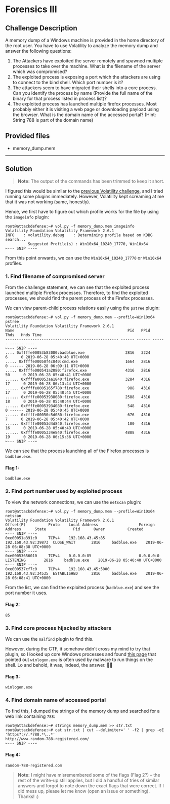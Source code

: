 # Forensics III

## Challenge Description

A memory dump of a Windows machine is provided in the home directory of the root user. You have to use Volatility to analyze the memory dump and answer the following questions:

1. The Attackers have exploited the server remotely and spawned multiple processes to take over the machine. What is the filename of the server which was compromised?
2. The exploited process is exposing a port which the attackers are using to connect to the bind shell. Which port number is it?
3. The attackers seem to have migrated their shells into a core process. Can you identify the process by name (Provide the full name of the binary for that process listed in process list)?
4. The exploited process has launched multiple firefox processes. Most probably either it is visiting a web page or downloading payload using the browser. What is the domain name of the accessed portal? (Hint: String 788 is part of the domain name)

## Provided files

* memory_dump.mem

---

## Solution

> **Note:** The output of the commands has been trimmed to keep it short.

I figured this would be similar to the [previous Volatility challenge](../Forensics%20I), and I tried running some plugins immediately. However, Volatility kept screaming at me that it was not working (same, honestly).

Hence, we first have to figure out which profile works for the file by using the `imageinfo` plugin:
```
root@attackdefense:~# vol.py -f memory_dump.mem imageinfo
Volatility Foundation Volatility Framework 2.6.1
INFO    : volatility.debug    : Determining profile based on KDBG search...
          Suggested Profile(s) : Win10x64_10240_17770, Win10x64
✂️--- SNIP ---✂️
```

From this point onwards, we can use the `Win10x64_10240_17770` or `Win10x64` profiles.

### 1. Find filename of compromised server

From the challenge statement, we can see that the exploited process launched multiple Firefox processes. Therefore, to find the exploited processes, we should find the parent process of the Firefox processes.

We can view parent-child process relations easily using the `pstree` plugin:
```
root@attackdefense:~# vol.py -f memory_dump.mem --profile=Win10x64 pstree
Volatility Foundation Volatility Framework 2.6.1
Name                                                  Pid   PPid   Thds   Hnds Time
-------------------------------------------------- ------ ------ ------ ------ ----
✂️--- SNIP ---✂️
.... 0xffffe00053b83080:badblue.exe                  2816   3224      6      0 2019-06-28 05:40:40 UTC+0000
..... 0xffffe00050f4c840:cmd.exe                     1664   2816      0 ------ 2019-06-28 06:09:11 UTC+0000
..... 0xffffe000541a2080:firefox.exe                 4316   2816     50      0 2019-06-28 05:40:41 UTC+0000
...... 0xffffe00053aa1840:firefox.exe                3284   4316     17      0 2019-06-28 06:13:44 UTC+0000
...... 0xffffe0005165f780:firefox.exe                 988   4316     17      0 2019-06-28 05:40:45 UTC+0000
...... 0xffffe00053938080:firefox.exe                2588   4316     18      0 2019-06-28 05:40:44 UTC+0000
...... 0xffffe00053934080:firefox.exe                 548   4316      0 ------ 2019-06-28 05:40:45 UTC+0000
...... 0xffffe00050c5d080:firefox.exe                 676   4316      7      0 2019-06-28 05:40:42 UTC+0000
...... 0xffffe00053d4d840:firefox.exe                 100   4316     16      0 2019-06-28 05:40:49 UTC+0000
...... 0xffffe0005334e840:firefox.exe                4888   4316     19      0 2019-06-28 06:15:36 UTC+0000
✂️--- SNIP ---✂️
```

We can see that the process launching all of the Firefox processes is `badblue.exe`.

#### Flag 1:
```
badblue.exe
```

### 2. Find port number used by exploited process

To view the network connections, we can use the `netscan` plugin:
```
root@attackdefense:~# vol.py -f memory_dump.mem --profile=Win10x64 netscan           
Volatility Foundation Volatility Framework 2.6.1
Offset(P)          Proto    Local Address                  Foreign Address      State            Pid      Owner          Created
✂️--- SNIP ---✂️
0xe00051a391c0     TCPv4    192.168.43.45:85               192.168.43.92:39873  CLOSE_WAIT       2816     badblue.exe    2019-06-28 06:08:38 UTC+0000
✂️--- SNIP ---✂️
0xe00053656010     TCPv4    0.0.0.0:85                     0.0.0.0:0            LISTENING        2816     badblue.exe    2019-06-28 05:40:40 UTC+0000
✂️--- SNIP ---✂️
0xe000537cf7c0     TCPv4    192.168.43.45:5000             192.168.43.92:34535  ESTABLISHED      2816     badblue.exe    2019-06-28 06:08:41 UTC+0000
```

From the list, we can find the exploited process (`badblue.exe`) and see the port number it uses.

#### Flag 2:
```
85
```

### 3. Find core process hijacked by attackers

We can use the `malfind` plugin to find this.

However, during the CTF, it somehow didn't cross my mind to try that plugin, so I looked up core Windows processes and found [this page](https://www.andreafortuna.org/2017/06/15/standard-windows-processes-a-brief-reference/) that pointed out `winlogon.exe` is often used by malware to run things on the shell. Lo and behold, it was, indeed, the answer. 🤷‍♂️

#### Flag 3:
```
winlogon.exe
```

### 4. Find domain name of accessed portal

To find this, I dumped the strings of the memory dump and searched for a web link containing `788`:
```
root@attackdefense:~# strings memory_dump.mem >> str.txt
root@attackdefense:~# cat str.txt | cut --delimiter=' ' -f2 | grep -oE 'https?://.*788.*\..*'
http://www.random-788-registered.com/
✂️--- SNIP ---✂️
```

#### Flag 4:
```
random-788-registered.com
```

> **Note:** I might have misremembered some of the flags (Flag 2?) &ndash; the rest of the write-up still applies, but I did a handful of tries of similar answers and forgot to note down the exact flags that were correct. If I did mess up, please let me know (open an issue or something). Thanks! :)